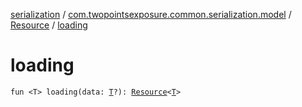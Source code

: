 [serialization](../../index.md) / [com.twopointsexposure.common.serialization.model](../index.md) / [Resource](index.md) / [loading](./loading.md)

# loading

`fun <T> loading(data: `[`T`](loading.md#T)`?): `[`Resource`](index.md)`<`[`T`](loading.md#T)`>`